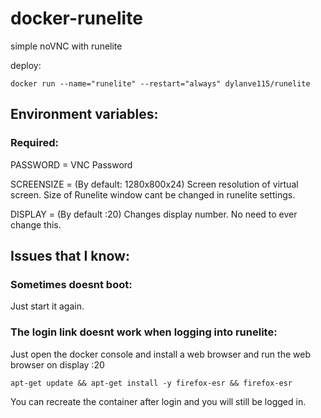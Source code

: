 # docker-runelite

simple noVNC with runelite

deploy:
```
docker run --name="runelite" --restart="always" dylanve115/runelite
```
## Environment variables:
### Required:
PASSWORD = VNC Password

SCREENSIZE = (By default: 1280x800x24) Screen resolution of virtual screen.
Size of Runelite window cant be changed in runelite settings.

DISPLAY = (By default :20) Changes display number. No need to ever change this.

## Issues that I know:
### Sometimes doesnt boot:

Just start it again.

### The login link doesnt work when logging into runelite: 

Just open the docker console and install a web browser and run the web browser on display :20
```
apt-get update && apt-get install -y firefox-esr && firefox-esr
```
You can recreate the container after login and you will still be logged in.
